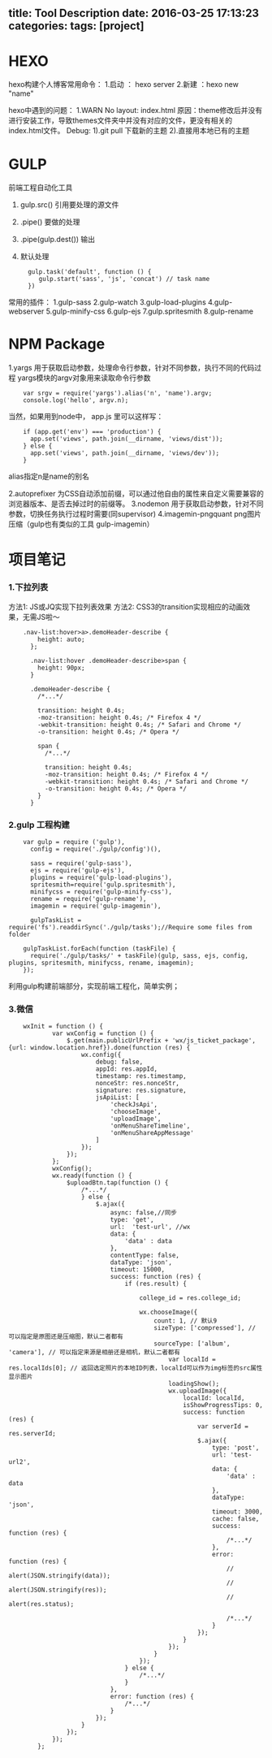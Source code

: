 title: Tool Description
date: 2016-03-25 17:13:23
categories:
tags: [project]
---

# HEXO
hexo构建个人博客常用命令：
1.启动 ： hexo server
2.新建 ：hexo new "name"

hexo中遇到的问题：
1.WARN  No layout: index.html
原因：theme修改后并没有进行安装工作，导致themes文件夹中并没有对应的文件，更没有相关的index.html文件。
Debug:
1).git pull  下载新的主题
2).直接用本地已有的主题
# GULP
前端工程自动化工具
1. gulp.src()  引用要处理的源文件
2. .pipe()     要做的处理
3. .pipe(gulp.dest())   输出
4. 默认处理

         gulp.task('default', function () {
            gulp.start('sass', 'js', 'concat') // task name
         })
         
常用的插件：
1.gulp-sass
2.gulp-watch
3.gulp-load-plugins
4.gulp-webserver
5.gulp-minify-css
6.gulp-ejs
7.gulp.spritesmith
8.gulp-rename

# NPM Package
1.yargs    用于获取启动参数，处理命令行参数，针对不同参数，执行不同的代码过程
yargs模块的argv对象用来读取命令行参数

        var srgv = require('yargs').alias('n', 'name').argv;
        console.log('hello', argv.n);
当然，如果用到node中， app.js 里可以这样写：

        if (app.get('env') === 'production') {
          app.set('views', path.join(__dirname, 'views/dist'));
        } else {
          app.set('views', path.join(__dirname, 'views/dev'));
        }
        
alias指定n是name的别名

2.autoprefixer 为CSS自动添加前缀，可以通过他自由的属性来自定义需要兼容的浏览器版本、是否去掉过时的前缀等。
3.nodemon  用于获取启动参数，针对不同参数，切换任务执行过程时需要(同supervisor)
4.imagemin-pngquant  png图片压缩（gulp也有类似的工具 gulp-imagemin）

# 项目笔记
### 1.下拉列表
方法1: JS或JQ实现下拉列表效果
方法2: CSS3的transition实现相应的动画效果，无需JS啦～

        .nav-list:hover>a>.demoHeader-describe {
            height: auto;
          };
        
          .nav-list:hover .demoHeader-describe>span {
            height: 90px;
          }
        
          .demoHeader-describe {
            /*...*/
        
            transition: height 0.4s;
            -moz-transition: height 0.4s; /* Firefox 4 */
            -webkit-transition: height 0.4s; /* Safari and Chrome */
            -o-transition: height 0.4s; /* Opera */
        
            span {
              /*...*/
        
              transition: height 0.4s;
              -moz-transition: height 0.4s; /* Firefox 4 */
              -webkit-transition: height 0.4s; /* Safari and Chrome */
              -o-transition: height 0.4s; /* Opera */
            }
          }
          
### 2.gulp 工程构建
        var gulp = require ('gulp'),
          config = require('./gulp/config')(),
        
          sass = require('gulp-sass'),
          ejs = require('gulp-ejs'),
          plugins = require('gulp-load-plugins'),
          spritesmith=require('gulp.spritesmith'),
          minifycss = require('gulp-minify-css'),
          rename = require('gulp-rename'),
          imagemin = require('gulp-imagemin'),
        
          gulpTaskList = require('fs').readdirSync('./gulp/tasks');//Require some files from folder
        
        gulpTaskList.forEach(function (taskFile) {
          require('./gulp/tasks/' + taskFile)(gulp, sass, ejs, config, plugins, spritesmith, minifycss, rename, imagemin);
        });
利用gulp构建前端部分，实现前端工程化，简单实例；

### 3.微信

        wxInit = function () {
                var wxConfig = function () {
                    $.get(main.publicUrlPrefix + 'wx/js_ticket_package', {url: window.location.href}).done(function (res) {
                        wx.config({
                            debug: false,
                            appId: res.appId,
                            timestamp: res.timestamp,
                            nonceStr: res.nonceStr,
                            signature: res.signature,
                            jsApiList: [
                                'checkJsApi',
                                'chooseImage',
                                'uploadImage',
                                'onMenuShareTimeline',
                                'onMenuShareAppMessage'
                            ]
                        });
                    });
                };
                wxConfig();
                wx.ready(function () {
                    $uploadBtn.tap(function () {
                        /*...*/
                        } else {
                            $.ajax({
                                async: false,//同步
                                type: 'get',
                                url:  'test-url', //wx
                                data: {
                                    'data' : data
                                },
                                contentType: false,
                                dataType: 'json',
                                timeout: 15000,
                                success: function (res) {
                                    if (res.result) {
                                    
                                        college_id = res.college_id;
                                        
                                        wx.chooseImage({
                                            count: 1, // 默认9
                                            sizeType: ['compressed'], // 可以指定是原图还是压缩图，默认二者都有
                                            sourceType: ['album', 'camera'], // 可以指定来源是相册还是相机，默认二者都有
                                                var localId = res.localIds[0]; // 返回选定照片的本地ID列表，localId可以作为img标签的src属性显示图片
                                                loadingShow();
                                                wx.uploadImage({
                                                    localId: localId,
                                                    isShowProgressTips: 0,
                                                    success: function (res) {
                                                        var serverId = res.serverId;
                                                        $.ajax({
                                                            type: 'post',
                                                            url: 'test-url2',
                                                            data: {
                                                                'data' : data
                                                            },
                                                            dataType: 'json',
                                                            timeout: 3000,
                                                            cache: false,
                                                            success: function (res) {
                                                                /*...*/
                                                            },
                                                            error: function (res) {
                                                                // alert(JSON.stringify(data));
                                                                // alert(JSON.stringify(res));
                                                                // alert(res.status);
        
                                                                /*...*/
                                                            }
                                                        });
                                                    }
                                                });
                                            }
                                        });
                                    } else {
                                        /*...*/
                                    }
                                },
                                error: function (res) {
                                    /*...*/
                                }
                            });
                        }
                    });
                });
            };
